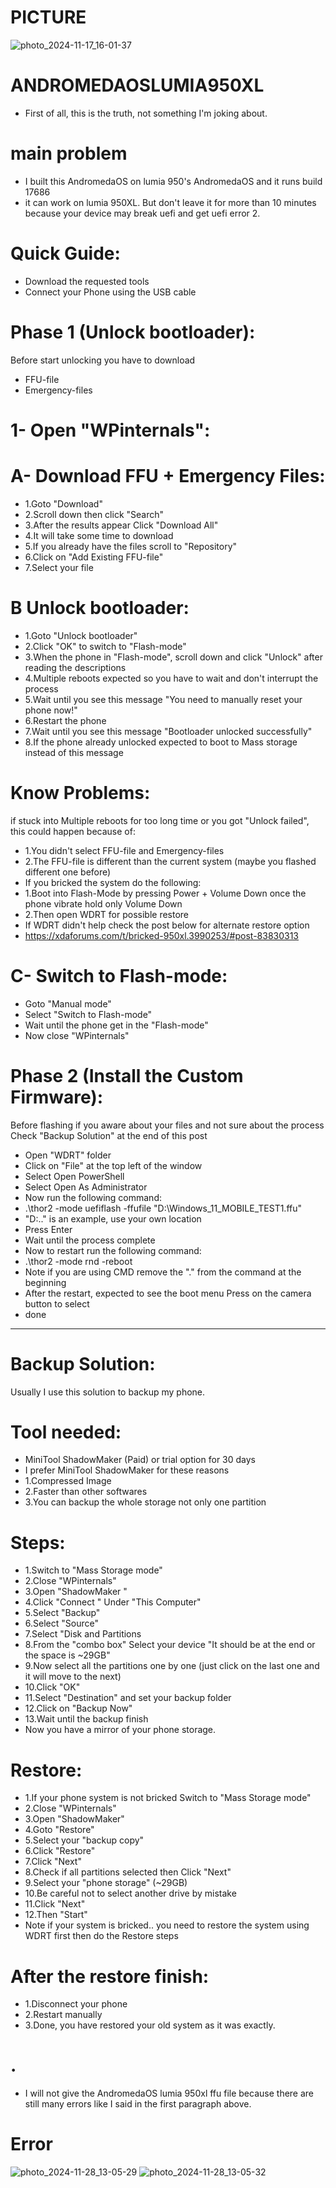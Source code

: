 # PICTURE
![photo_2024-11-17_16-01-37](https://github.com/user-attachments/assets/69696ec2-274b-4381-b951-77e9509a18b0)
# ANDROMEDAOSLUMIA950XL
- First of all, this is the truth, not something I'm joking about.
# main problem
- I built this AndromedaOS on lumia 950's AndromedaOS and it runs build 17686
- it can work on lumia 950XL. But don't leave it for more than 10 minutes because your device may break uefi and get uefi error 2.
# Quick Guide:
- Download the requested tools
- Connect your Phone using the USB cable
# Phase 1 (Unlock bootloader):
Before start unlocking you have to download
- FFU-file
- Emergency-files
# 1- Open "WPinternals":
# A- Download FFU + Emergency Files:
- 1.Goto "Download"
- 2.Scroll down then click "Search"
- 3.After the results appear Click "Download All"
- 4.It will take some time to download
- 5.If you already have the files scroll to "Repository"
- 6.Click on "Add Existing FFU-file"
- 7.Select your file
# B Unlock bootloader:
- 1.Goto "Unlock bootloader"
- 2.Click "OK" to switch to "Flash-mode"
- 3.When the phone in "Flash-mode", scroll down and click "Unlock" after reading the descriptions
- 4.Multiple reboots expected so you have to wait and don't interrupt the process
- 5.Wait until you see this message "You need to manually reset your phone now!"
- 6.Restart the phone
- 7.Wait until you see this message "Bootloader unlocked successfully"
- 8.If the phone already unlocked expected to boot to Mass storage instead of this message
# Know Problems:
if stuck into Multiple reboots for too long time or you got "Unlock failed", this could happen because of:
- 1.You didn't select FFU-file and Emergency-files
- 2.The FFU-file is different than the current system (maybe you flashed different one before)
- If you bricked the system do the following:
- 1.Boot into Flash-Mode by pressing Power + Volume Down once the phone vibrate hold only Volume Down
- 2.Then open WDRT for possible restore
- If WDRT didn't help check the post below for alternate restore option
- https://xdaforums.com/t/bricked-950xl.3990253/#post-83830313
# C- Switch to Flash-mode:
- Goto "Manual mode"
- Select "Switch to Flash-mode"
- Wait until the phone get in the "Flash-mode"
- Now close "WPinternals"
# Phase 2 (Install the Custom Firmware):
Before flashing if you aware about your files and not sure about the process
Check "Backup Solution" at the end of this post
- Open "WDRT" folder
- Click on "File" at the top left of the window
- Select Open PowerShell
- Select Open As Administrator
- Now run the following command:
- .\thor2 -mode uefiflash -ffufile "D:\Windows_11_MOBILE_TEST1.ffu"
- "D:\.." is an example, use your own location
- Press Enter
- Wait until the process complete
- Now to restart run the following command:
- .\thor2 -mode rnd -reboot
- Note if you are using CMD remove the ".\" from the command at the beginning
- After the restart, expected to see the boot menu
Press on the camera button to select
- done
- ---------------------------------------------------------------------
# Backup Solution:
Usually I use this solution to backup my phone.
# Tool needed:
- MiniTool ShadowMaker (Paid) or trial option for 30 days
- I prefer MiniTool ShadowMaker for these reasons
- 1.Compressed Image
- 2.Faster than other softwares
- 3.You can backup the whole storage not only one partition
# Steps:
- 1.Switch to "Mass Storage mode"
- 2.Close "WPinternals"
- 3.Open "ShadowMaker "
- 4.Click "Connect " Under "This Computer"
- 5.Select "Backup"
- 6.Select "Source"
- 7.Select "Disk and Partitions
- 8.From the "combo box" Select your device "It should be at the end or the space is ~29GB"
- 9.Now select all the partitions one by one (just click on the last one and it will move to the next)
- 10.Click "OK"
- 11.Select "Destination" and set your backup folder
- 12.Click on "Backup Now"
- 13.Wait until the backup finish
- Now you have a mirror of your phone storage.
# Restore:
- 1.If your phone system is not bricked Switch to "Mass Storage mode"
- 2.Close "WPinternals"
- 3.Open "ShadowMaker"
- 4.Goto "Restore"
- 5.Select your "backup copy"
- 6.Click "Restore"
- 7.Click "Next"
- 8.Check if all partitions selected then Click "Next"
- 9.Select your "phone storage" (~29GB)
- 10.Be careful not to select another drive by mistake
- 11.Click "Next"
- 12.Then "Start"
- Note if your system is bricked.. you need to restore the system using WDRT first then do the Restore steps
# After the restore finish:
- 1.Disconnect your phone
- 2.Restart manually
- 3.Done, you have restored your old system as it was exactly.
# .
- I will not give the AndromedaOS lumia 950xl ffu file because there are still many errors like I said in the first paragraph above.
# Error
![photo_2024-11-28_13-05-29](https://github.com/user-attachments/assets/42b24731-65a1-44ba-9304-cfe1238c175f)
![photo_2024-11-28_13-05-32](https://github.com/user-attachments/assets/90ec2f45-b0b8-4e03-bf17-8bfa34432934)

